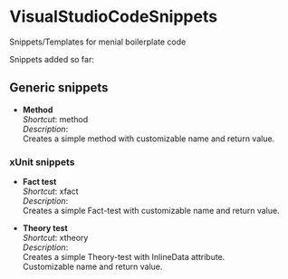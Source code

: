 # VisualStudioCodeSnippets
Snippets/Templates for menial boilerplate code

Snippets added so far:  
## Generic snippets
- **Method**  
*Shortcut*: method  
*Description*:  
Creates a simple method with customizable name and return value.  


### xUnit snippets
- **Fact test**  
*Shortcut*: xfact  
*Description*:  
Creates a simple Fact-test with customizable name and return value.  

- **Theory test**  
*Shortcut*: xtheory  
*Description*:  
Creates a simple Theory-test with InlineData attribute.  
Customizable name and return value.  
